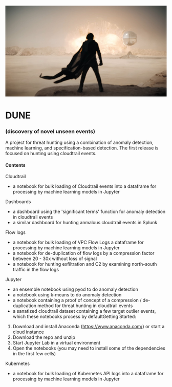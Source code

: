 ![things](/img/dune.jpg?raw=true "text")  
# DUNE 
### (discovery of novel unseen events)
A project for threat hunting using a combination of anomaly detection, machine learning, and specification-based detection. The first release is focused on hunting using cloudtrail events. 

#### Contents

Cloudtrail

- a notebook for bulk loading of Cloudtrail events into a dataframe for processing by machine learning models in Jupyter

Dashboards

- a dashboard using the 'significant terms' function for anomaly detection in cloudtrail events
- a similar dashboard for hunting anmalous cloudtrail events in Splunk

Flow logs

- a notebook for bulk loading of VPC Flow Logs a dataframe for processing by machine learning models in Jupyter
- a notebook for de-duplication of flow logs by a compression factor between 20 - 30x without loss of signal
- a notebook for hunting exfiltration and C2 by examining north-south traffic in the flow logs
  
Jupyter

- an ensemble notebook using pyod to do anomaly detection
- a notebook using k-means to do anomaly detection
- a notebook containing a proof of concept of a compression / de-duplication method for threat hunting in cloudtrail events
- a sanatized cloudtrail dataset containing a few target outlier events, which these notebooks process by defaultGetting Started:

1. Download and install Anaconda (https://www.anaconda.com/) or start a cloud instance
2. Download the repo and unzip
3. Start Jupyter Lab in a virtual environment 
4. Open the notebooks (you may need to install some of the dependencies in the first few cells)

Kubernetes

- a notebook for bulk loading of Kubernetes  API logs into a dataframe for processing by machine learning models in Jupyter


